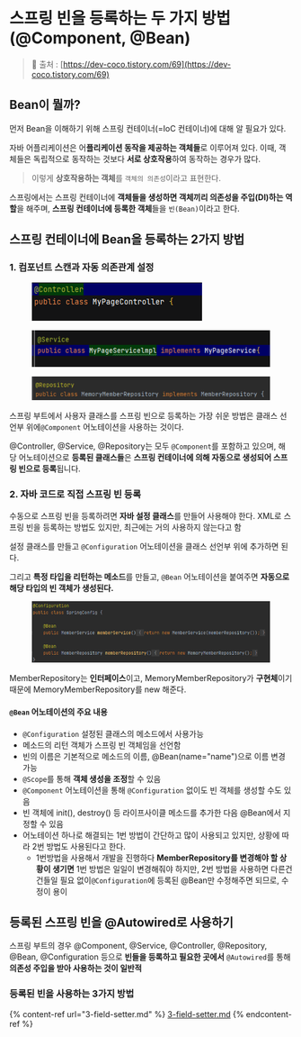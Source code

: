 # 스프링 빈을 등록하는 두 가지 방법(@Component, @Bean)

> 🔗 출처 : [https://dev-coco.tistory.com/69](https://dev-coco.tistory.com/69)

## Bean이 뭘까?

먼저 Bean을 이해하기 위해 스프링 컨테이너(=IoC 컨테이너)에 대해 알 필요가 있다.

자바 어플리케이션은 어**플리케이션 동작을 제공하는 객체들**로 이루어져 있다. 이때, 객체들은 독립적으로 동작하는 것보다 **서로 상호작용**하여 동작하는 경우가 많다.

> 이렇게 **상호작용하는 객체**를 `객체의 의존성`이라고 표현한다.

스프링에서는 스프링 컨테이너에 **객체들을 생성하면 객체끼리 의존성을 주입(DI)하는 역할**을 해주며, **스프링 컨테이너에 등록한 객체**들을 `빈(Bean)`이라고 한다.

## 스프링 컨테이너에 Bean을 등록하는 2가지 방법

### 1. 컴포넌트 스캔과 자동 의존관계 설정

<figure><img src="../../.gitbook/assets/image (12) (1) (1) (1).png" alt=""><figcaption></figcaption></figure>

<figure><img src="../../.gitbook/assets/image (13) (1) (1) (1).png" alt=""><figcaption></figcaption></figure>

<figure><img src="../../.gitbook/assets/image (14) (1) (1).png" alt=""><figcaption></figcaption></figure>

스프링 부트에서 사용자 클래스를 스프링 빈으로 등록하는 가장 쉬운 방법은 클래스 선언부 위에`@Component` 어노테이션을 사용하는 것이다.

@Controller, @Service, @Repository는 모두 `@Component`를 포함하고 있으며, 해당 어노테이션으로 **등록된 클래스들**은 **스프링 컨테이너에 의해 자동으로 생성되어 스프링 빈으로 등록**됩니다.

### 2. 자**바 코드로 직접 스프링 빈 등록**

수동으로 스프링 빈을 등록하려면 **자바 설정 클래스**를 만들어 사용해야 한다. XML로 스프링 빈을 등록하는 방법도 있지만, 최근에는 거의 사용하지 않는다고 함

설정 클래스를 만들고 `@Configuration` 어노테이션을 클래스 선언부 위에 추가하면 된다.

그리고 **특정 타입을 리턴하는 메소드**를 만들고, `@Bean` 어노테이션을 붙여주면 **자동으로 해당 타입의 빈 객체가 생성된다.**

<figure><img src="../../.gitbook/assets/image (15) (1) (1).png" alt=""><figcaption></figcaption></figure>

MemberRepository는 **인터페이스**이고, MemoryMemberRepository가 **구현체**이기 때문에  MemoryMemberRepository를 new 해준다.

#### `@Bean` 어노테이션의 주요 내용

* `@Configuration` 설정된 클래스의 메소드에서 사용가능
* 메소드의 리턴 객체가 스프링 빈 객체임을 선언함
* 빈의 이름은 기본적으로 메소드의 이름, @Bean(name="name")으로 이름 변경 가능
* `@Scope`를 통해 **객체 생성을 조정**할 수 있음
* `@Component` 어노테이션을 통해 `@Configuration` 없이도 빈 객체를 생성할 수도 있음
* 빈 객체에 init(), destroy() 등 라이프사이클 메소드를 추가한 다음 @Bean에서 지정할 수 있음
* 어노테이션 하나로 해결되는 1번 방법이 간단하고 많이 사용되고 있지만, 상황에 따라 2번 방법도 사용된다고 한다.
  * 1번방법을 사용해서 개발을 진행하다 **MemberRepository를 변경해야 할 상황이 생기면** 1번 방법은 일일이 변경해줘야 하지만,  2번 방법을 사용하면 다른건 건들일 필요 없이`@Configuration`에 등록된 @Bean만 수정해주면 되므로, 수정이 용이

## 등록된 스프링 빈을 @Autowired로 사용하기

스프링 부트의 경우 @Component, @Service, @Controller, @Repository, @Bean, @Configuration 등으로 **빈들을 등록하고 필요한 곳에서** `@Autowired`를 통해 **의존성 주입을 받아 사용하는 것이 일반적**

### **등록된 빈을 사용하는 3가지 방법**

{% content-ref url="3-field-setter.md" %}
[3-field-setter.md](3-field-setter.md)
{% endcontent-ref %}
